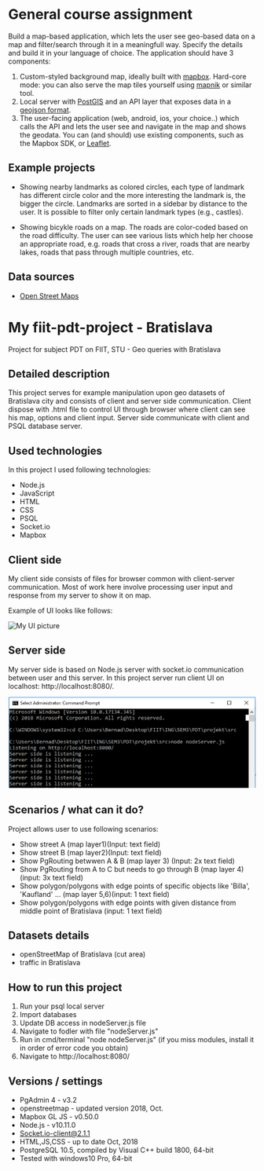 # General course assignment

Build a map-based application, which lets the user see geo-based data on a map and filter/search through it in a meaningfull way. Specify the details and build it in your language of choice. The application should have 3 components:

1. Custom-styled background map, ideally built with [mapbox](http://mapbox.com). Hard-core mode: you can also serve the map tiles yourself using [mapnik](http://mapnik.org/) or similar tool.
2. Local server with [PostGIS](http://postgis.net/) and an API layer that exposes data in a [geojson format](http://geojson.org/).
3. The user-facing application (web, android, ios, your choice..) which calls the API and lets the user see and navigate in the map and shows the geodata. You can (and should) use existing components, such as the Mapbox SDK, or [Leaflet](http://leafletjs.com/).

## Example projects

- Showing nearby landmarks as colored circles, each type of landmark has different circle color and the more interesting the landmark is, the bigger the circle. Landmarks are sorted in a sidebar by distance to the user. It is possible to filter only certain landmark types (e.g., castles).

- Showing bicykle roads on a map. The roads are color-coded based on the road difficulty. The user can see various lists which help her choose an appropriate road, e.g. roads that cross a river, roads that are nearby lakes, roads that pass through multiple countries, etc.

## Data sources

- [Open Street Maps](https://www.openstreetmap.org/)

# My fiit-pdt-project - Bratislava
Project for subject PDT on FIIT, STU - Geo queries with Bratislava

## Detailed description

This project serves for example manipulation upon geo datasets of Bratislava city and consists of client and server side communication. Client dispose with .html file to control UI through browser where client can see his map, options and client input. Server side communicate with client and PSQL database server.

## Used technologies

In this project I used following technologies:
* Node.js
* JavaScript
* HTML
* CSS
* PSQL
* Socket.io
* Mapbox

## Client side

My client side consists of files for browser common with client-server communication. Most of work here involve processing user input and response from my server to show it on map.

Example of UI looks like follows:

![My UI picture](https://github.com/Marek-Bernad/assignment-gis/tree/master/images/ui.png)

## Server side

My server side is based on Node.js server with socket.io communication between user and this server. In this project server run client UI on localhost: http://localhost:8080/. 

![My server-side picture](https://github.com/Marek-Bernad/fiit-pdt-project/blob/master/images/server.png)

## Scenarios / what can it do?

Project allows user to use following scenarios:
* Show street A (map layer1)(Input: text field)
* Show street B (map layer2)(Input: text field)
* Show PgRouting betwwen A & B (map layer 3) (Input: 2x text field)
* Show PgRouting from A to C but needs to go through B (map layer 4)(input: 3x text field)
* Show polygon/polygons with edge points of specific objects like 'Billa', 'Kaufland' ... (map layer 5,6)(input: 1 text field)
* Show polygon/polygons with edge points with given distance from middle point of Bratislava (input: 1 text field)

## Datasets details

* openStreetMap of Bratislava (cut area)
* traffic in Bratislava

## How to run this project

1. Run your psql local server
2. Import databases
3. Update DB access in nodeServer.js file
4. Navigate to fodler with file "nodeServer.js"
5. Run in cmd/terminal "node nodeServer.js" (if you miss modules, install it in order of error code you obtain)
6. Navigate to http://localhost:8080/
 

## Versions / settings

* PgAdmin 4 - v3.2
* openstreetmap - updated version 2018, Oct.
* Mapbox GL JS - v0.50.0
* Node.js - v10.11.0
* Socket.io-client@2.1.1
* HTML,JS,CSS - up to date Oct, 2018
* PostgreSQL 10.5, compiled by Visual C++ build 1800, 64-bit
* Tested with windows10 Pro, 64-bit


